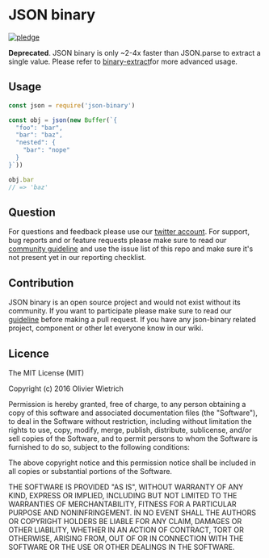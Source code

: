 # JSON binary

[![pledge](https://bredele.github.io/contributing-guide/community-pledge.svg)](https://github.com/bredele/contributing-guide/blob/master/community.md)

**Deprecated**. JSON binary is only ~2-4x faster than JSON.parse to extract a single value. Please refer to [binary-extract](https://github.com/juliangruber/binary-extract)for more advanced usage.

## Usage

```javascript
const json = require('json-binary')

const obj = json(new Buffer(`{
  "foo": "bar",
  "bar": "baz",
  "nested": {
    "bar": "nope"  
  }
}`))

obj.bar
// => 'baz'
```

## Question

For questions and feedback please use our [twitter account](https://twitter.com/bredeleca). For support, bug reports and or feature requests please make sure to read our
<a href="https://github.com/bredele/contributing-guide/blob/master/community.md" target="_blank">community guideline</a> and use the issue list of this repo and make sure it's not present yet in our reporting checklist.

## Contribution

JSON binary is an open source project and would not exist without its community. If you want to participate please make sure to read our <a href="https://github.com/bredele/contributing-guide/blob/master/community.md" target="_blank">guideline</a> before making a pull request. If you have any json-binary related project, component or other let everyone know in our wiki.


## Licence

The MIT License (MIT)

Copyright (c) 2016 Olivier Wietrich

Permission is hereby granted, free of charge, to any person obtaining a copy
of this software and associated documentation files (the "Software"), to deal
in the Software without restriction, including without limitation the rights
to use, copy, modify, merge, publish, distribute, sublicense, and/or sell
copies of the Software, and to permit persons to whom the Software is
furnished to do so, subject to the following conditions:

The above copyright notice and this permission notice shall be included in all
copies or substantial portions of the Software.

THE SOFTWARE IS PROVIDED "AS IS", WITHOUT WARRANTY OF ANY KIND, EXPRESS OR
IMPLIED, INCLUDING BUT NOT LIMITED TO THE WARRANTIES OF MERCHANTABILITY,
FITNESS FOR A PARTICULAR PURPOSE AND NONINFRINGEMENT. IN NO EVENT SHALL THE
AUTHORS OR COPYRIGHT HOLDERS BE LIABLE FOR ANY CLAIM, DAMAGES OR OTHER
LIABILITY, WHETHER IN AN ACTION OF CONTRACT, TORT OR OTHERWISE, ARISING FROM,
OUT OF OR IN CONNECTION WITH THE SOFTWARE OR THE USE OR OTHER DEALINGS IN THE
SOFTWARE.
